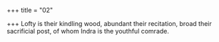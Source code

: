 +++
title = "02"

+++
Lofty is their kindling wood, abundant their recitation, broad their  sacrificial post,
of whom Indra is the youthful comrade.
